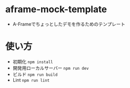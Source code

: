 # aframe-mock-template
- A-Frameでちょっとしたデモを作るためのテンプレート

# 使い方
- 初期化 `npm install`
- 開発用ローカルサーバー `npm run dev`
- ビルド `npm run build`
- Lint `npm run lint`